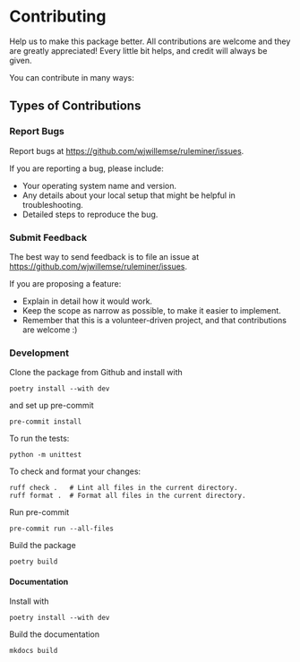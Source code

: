 # Contributing

Help us to make this package better. All contributions are welcome and
they are greatly appreciated! Every little bit helps, and credit will
always be given.

You can contribute in many ways:

## Types of Contributions

### Report Bugs

Report bugs at
<https://github.com/wjwillemse/ruleminer/issues>.

If you are reporting a bug, please include:

-   Your operating system name and version.
-   Any details about your local setup that might be helpful in
    troubleshooting.
-   Detailed steps to reproduce the bug.

### Submit Feedback

The best way to send feedback is to file an issue at
<https://github.com/wjwillemse/ruleminer/issues>.

If you are proposing a feature:

-   Explain in detail how it would work.
-   Keep the scope as narrow as possible, to make it easier to
    implement.
-   Remember that this is a volunteer-driven project, and that
    contributions are welcome :)

### Development

Clone the package from Github and install with

```shell
poetry install --with dev
```

and set up pre-commit

```shell
pre-commit install
```

To run the tests:

```shell
python -m unittest 
```

To check and format your changes:
```shell
ruff check .   # Lint all files in the current directory.
ruff format .  # Format all files in the current directory.
```

Run pre-commit

```shell
pre-commit run --all-files
``` 

Build the package
```shell
poetry build
``` 

#### Documentation

Install with

```shell
poetry install --with dev
```

Build the documentation
```shell
mkdocs build
``` 
